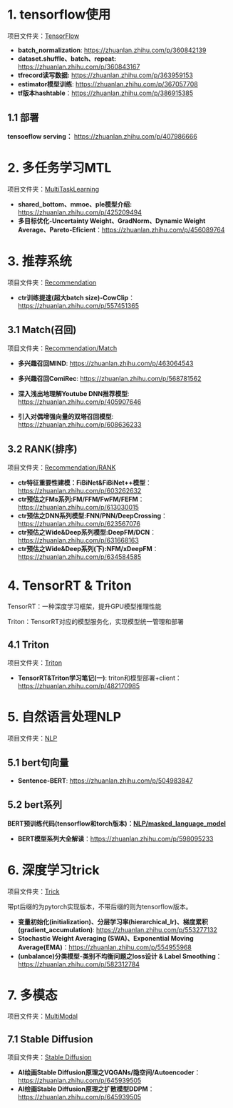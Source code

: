 # 1. tensorflow使用

项目文件夹：[TensorFlow](https://github.com/QunBB/DeepLearning/tree/main/TensorFlow)

- **batch_normalization**: https://zhuanlan.zhihu.com/p/360842139
- **dataset.shuffle、batch、repeat:** https://zhuanlan.zhihu.com/p/360843167
- **tfrecord读写数据:** https://zhuanlan.zhihu.com/p/363959153
- **estimator模型训练**: https://zhuanlan.zhihu.com/p/367057708
- **tf版本hashtable**：https://zhuanlan.zhihu.com/p/386915385

## 1.1 部署

**tensoeflow serving：** https://zhuanlan.zhihu.com/p/407986666

# 2. 多任务学习MTL

项目文件夹：[MultiTaskLearning](https://github.com/QunBB/DeepLearning/tree/main/MultiTaskLearning)

- **shared_bottom、mmoe、ple模型介绍:** https://zhuanlan.zhihu.com/p/425209494
- **多目标优化-Uncertainty Weight、GradNorm、Dynamic Weight Average、Pareto-Eficient**：https://zhuanlan.zhihu.com/p/456089764

# 3. 推荐系统

项目文件夹：[Recommendation](https://github.com/QunBB/DeepLearning/tree/main/Recommendation)

- **ctr训练提速(超大batch size)-CowClip**：https://zhuanlan.zhihu.com/p/557451365

## 3.1 Match(召回)

项目文件夹：[Recommendation/Match](https://github.com/QunBB/DeepLearning/tree/main/Recommendation/Match)

- **多兴趣召回MIND**: https://zhuanlan.zhihu.com/p/463064543
- **多兴趣召回ComiRec**: https://zhuanlan.zhihu.com/p/568781562



- **深入浅出地理解Youtube DNN推荐模型**: https://zhuanlan.zhihu.com/p/405907646
- **引入对偶增强向量的双塔召回模型**: https://zhuanlan.zhihu.com/p/608636233

## 3.2 RANK(排序)

项目文件夹：[Recommendation/RANK](https://github.com/QunBB/DeepLearning/tree/main/Recommendation/RANK)

- **ctr特征重要性建模：FiBiNet&FiBiNet++模型**：https://zhuanlan.zhihu.com/p/603262632
- **ctr预估之FMs系列:FM/FFM/FwFM/FEFM**：https://zhuanlan.zhihu.com/p/613030015
- **ctr预估之DNN系列模型:FNN/PNN/DeepCrossing**：https://zhuanlan.zhihu.com/p/623567076
- **ctr预估之Wide&Deep系列模型:DeepFM/DCN**：https://zhuanlan.zhihu.com/p/631668163
- **ctr预估之Wide&Deep系列(下):NFM/xDeepFM**：https://zhuanlan.zhihu.com/p/634584585

# 4. TensorRT & Triton
TensorRT：一种深度学习框架，提升GPU模型推理性能

Triton：TensorRT对应的模型服务化，实现模型统一管理和部署

## 4.1 Triton

项目文件夹：[Triton](https://github.com/QunBB/DeepLearning/tree/main/Triton)

- **TensorRT&Triton学习笔记(一)**: triton和模型部署+client：https://zhuanlan.zhihu.com/p/482170985

# 5. 自然语言处理NLP

项目文件夹：[NLP](https://github.com/QunBB/DeepLearning/tree/main/NLP)

## 5.1 bert句向量

- **Sentence-BERT**: https://zhuanlan.zhihu.com/p/504983847

## 5.2 bert系列

**BERT预训练代码(tensorflow和torch版本)：[NLP/masked_language_model](https://github.com/QunBB/DeepLearning/tree/main/NLP/masked_language_model)**

- **BERT模型系列大全解读**：https://zhuanlan.zhihu.com/p/598095233

# 6. 深度学习trick

项目文件夹：[Trick](https://github.com/QunBB/DeepLearning/tree/main/Trick)

带pt后缀的为pytorch实现版本，不带后缀的则为tensorflow版本。

- **变量初始化(initialization)、分层学习率(hierarchical_lr)、梯度累积(gradient_accumulation)**: https://zhuanlan.zhihu.com/p/553277132
- **Stochastic Weight Averaging (SWA)、Exponential Moving Average(EMA)**：https://zhuanlan.zhihu.com/p/554955968
- **(unbalance)分类模型-类别不均衡问题之loss设计 & Label Smoothing**：https://zhuanlan.zhihu.com/p/582312784

# 7. 多模态

项目文件夹：[MultiModal](https://github.com/QunBB/DeepLearning/tree/main/MultiModal)

## 7.1 Stable Diffusion

项目文件夹：[Stable Diffusion](https://github.com/QunBB/DeepLearning/tree/main/MultiModal/stable_diffusion)

- **AI绘画Stable Diffusion原理之VQGANs/隐空间/Autoencoder**：https://zhuanlan.zhihu.com/p/645939505
- **AI绘画Stable Diffusion原理之扩散模型DDPM**：https://zhuanlan.zhihu.com/p/645939505